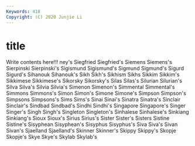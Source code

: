 ```yaml
---
Keywords: 418
Copyright: (C) 2020 Junjie Li
---
```


# title

Write contents here!!!
ney's 
Siegfried 
Siegfried's 
Siemens 
Siemens's 
Sierpinski
Sierpinski's 
Sigismund 
Sigismund's 
Sigmund 
Sigmund's 
Sigurd 
Sigurd's 
Sihanouk 
Sihanouk's 
Sikh
Sikh's 
Sikhism 
Sikhs 
Sikkim 
Sikkim's 
Sikkimese 
Sikkimese's 
Sikorsky 
Sikorsky's 
Silas
Silas's 
Silurian 
Silurian's 
Silva 
Silva's 
Silvia 
Silvia's 
Simenon 
Simenon's 
Simmental
Simmental's 
Simmons 
Simmons's 
Simon 
Simon's 
Simone 
Simone's 
Simpson 
Simpson's 
Simpsons
Simpsons's 
Sims 
Sims's 
Sinai 
Sinai's 
Sinatra 
Sinatra's 
Sinclair 
Sinclair's 
Sindbad
Sindbad's 
Sindhi 
Sindhi's 
Singapore 
Singapore's 
Singer 
Singer's 
Singh 
Singh's 
Singleton
Singleton's 
Sinhalese 
Sinhalese's 
Sinkiang 
Sinkiang's 
Sioux 
Sioux's 
Sirius 
Sirius's 
Sister
Sister's 
Sisters 
Sistine 
Sistine's 
Sisyphean 
Sisyphean's 
Sisyphus 
Sisyphus's 
Siva 
Siva's
Sivan 
Sivan's 
Sjaelland 
Sjaelland's 
Skinner 
Skinner's 
Skippy 
Skippy's 
Skopje 
Skopje's
Skye 
Skye's 
Skylab 
Skylab's 
